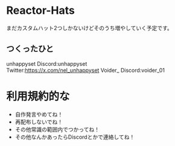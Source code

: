 # Reactor-Hats
まだカスタムハット2つしかないけどそのうち増やしていく予定です。
## つくったひと
unhappyset
Discord:unhappyset  
Twitter:https://x.com/nel_unhappyset
Voider_
Discord:voider_01
# 利用規約的な
- 自作発言やめてね！
- 再配布しないでね！
- その他常識の範囲内でつかってね！
- その他なんかあったらDiscordとかで連絡してね！